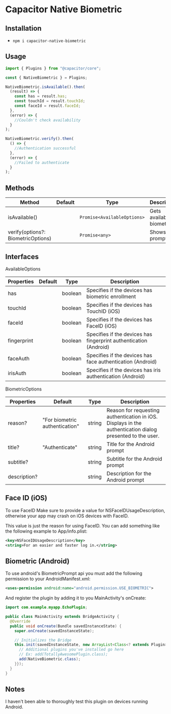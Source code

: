 # Capacitor Native Biometric

## Installation

- `npm i capacitor-native-biometric`

## Usage

```ts
import { Plugins } from "@capacitor/core";

const { NativeBiometric } = Plugins;

NativeBiometric.isAvailable().then(
  (result) => {
    const has = result.has;
    const touchId = result.touchId;
    const faceId = result.faceId;
  },
  (error) => {
    //Couldn't check availability
  }
);

NativeBiometric.verify().then(
  () => {
    //Authentication successful
  },
  (error) => {
    //Failed to authenticate
  }
);
```

## Methods

| Method                             | Default | Type                        | Description               |
| ---------------------------------- | ------- | --------------------------- | ------------------------- |
| isAvailable()                      |         | `Promise<AvailableOptions>` | Gets available biometrics |
| verify(options?: BiometricOptions) |         | `Promise<any>`              | Shows the prompt          |

## Interfaces

AvailableOptions

| Properties  | Default | Type    | Description                                                       |
| ----------- | ------- | ------- | ----------------------------------------------------------------- |
| has         |         | boolean | Specifies if the devices has biometric enrollment                 |
| touchId     |         | boolean | Specifies if the devices has TouchID (iOS)                        |
| faceId      |         | boolean | Specifies if the devices has FaceID (iOS)                         |
| fingerprint |         | boolean | Specifies if the devices has fingerprint authentication (Android) |
| faceAuth    |         | boolean | Specifies if the devices has face authentication (Android)        |
| irisAuth    |         | boolean | Specifies if the devices has iris authentication (Android)        |

BiometricOptions

| Properties   | Default                        | Type   | Description                                                                                               |
| ------------ | ------------------------------ | ------ | --------------------------------------------------------------------------------------------------------- |
| reason?      | "For biometric authentication" | string | Reason for requesting authentication in iOS. Displays in the authentication dialog presented to the user. |
| title?       | "Authenticate"                 | string | Title for the Android prompt                                                                              |
| subtitle?    |                                | string | Subtitle for the Android prompt                                                                           |
| description? |                                | string | Description for the Android prompt                                                                        |

## Face ID (iOS)

To use FaceID Make sure to provide a value for NSFaceIDUsageDescription, otherwise your app may crash on iOS devices with FaceID.

This value is just the reason for using FaceID. You can add something like the following example to App/info.plist:

```xml
<key>NSFaceIDUsageDescription</key>
<string>For an easier and faster log in.</string>
```

## Biometric (Android)

To use android's BiometricPrompt api you must add the following permission to your AndroidManifest.xml:

```xml
<uses-permission android:name="android.permission.USE_BIOMETRIC">
```

And register the plugin by adding it to you MainActivity's onCreate:

```java
import com.example.myapp.EchoPlugin;

public class MainActivity extends BridgeActivity {
  @Override
  public void onCreate(Bundle savedInstanceState) {
    super.onCreate(savedInstanceState);

    // Initializes the Bridge
    this.init(savedInstanceState, new ArrayList<Class<? extends Plugin>>() {{
      // Additional plugins you've installed go here
      // Ex: add(TotallyAwesomePlugin.class);
      add(NativeBiometric.class);
    }});
  }
}
```

## Notes

I haven't been able to thoroughly test this plugin on devices running Android.
